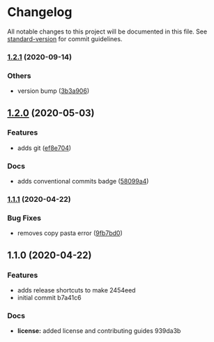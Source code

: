 # Changelog

All notable changes to this project will be documented in this file. See [standard-version](https://github.com/conventional-changelog/standard-version) for commit guidelines.

### [1.2.1](https://github.com/talentplatforms/docker-compose/compare/v1.2.0...v1.2.1) (2020-09-14)


### Others

* version bump ([3b3a906](https://github.com/talentplatforms/docker-compose/commit/3b3a90683a0bd03b726195fcd03313f86902527e))

## [1.2.0](https://github.com/talentplatforms/docker-compose/compare/v1.1.1...v1.2.0) (2020-05-03)


### Features

* adds git ([ef8e704](https://github.com/talentplatforms/docker-compose/commit/ef8e704f8872ed5f744d7ed3efa810aa4eb7d7a9))


### Docs

* adds conventional commits badge ([58099a4](https://github.com/talentplatforms/docker-compose/commit/58099a4afe76bfa4011783497b7403ee3001bc14))

### [1.1.1](https://github.com/talentplatforms/docker-compose/compare/v1.1.0...v1.1.1) (2020-04-22)


### Bug Fixes

* removes copy pasta error ([9fb7bd0](https://github.com/talentplatforms/docker-compose/commit/9fb7bd030b96172a2f00c6b5f6191474230687e7))

## 1.1.0 (2020-04-22)


### Features

* adds release shortcuts to make 2454eed
* initial commit b7a41c6


### Docs

* **license:** added license and contributing guides 939da3b
